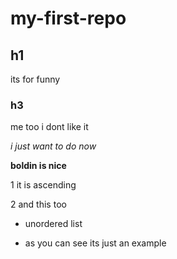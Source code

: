 # my-first-repo
## h1
its for funny
### h3
me too i dont like it

*i just want to do now*

**boldin is nice**

1 it is ascending

2 and this too

* unordered list
  
* as you can see
its just an example

